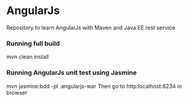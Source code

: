 # AngularJs
Repository to learn AngularJs with Maven and Java EE rest service

### Running full build
mvn clean install

### Running AngularJs unit test using Jasmine
mvn jasmine:bdd -pl :angularjs-war
Then go to http:localhost:8234 in browser

